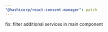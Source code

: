 ```yaml
---
"@hashicorp/react-consent-manager": patch
---
```


fix: filter additional services in main component
